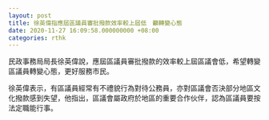 ```yaml
---
layout: post
title: 徐英偉指應屆區議員審批撥款效率較上屆低　籲轉變心態
date: 2020-11-27 16:09:58.000000000 +08:00
categories: rthk
---
```


民政事務局局長徐英偉說，應屆區議員審批撥款的效率較上屆區議會低，希望轉變區議員轉變心態，更好服務市民。

徐英偉表示，有區議員經常有不禮貌行為對待公務員，亦對區議會否決部分地區文化撥款感到失望，他指出，區議會屬政府於地區的重要合作伙伴，認為區議員要按法定職能行事。
